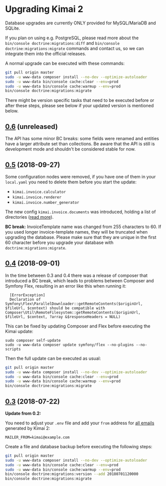 # Upgrading Kimai 2

Database upgrades are currently ONLY provided for MySQL/MariaDB and SQLite. 

If you plan on using e.g. PostgreSQL, please read more about the `bin/console doctrine:migrations:diff` and 
`bin/console doctrine:migrations:migrate` commands and contact us, so we can integrate them into the official releases.

A normal upgrade can be executed with these commands: 

```bash
git pull origin master
sudo -u www-data composer install --no-dev --optimize-autoloader
sudo -u www-data bin/console cache:clear --env=prod
sudo -u www-data bin/console cache:warmup --env=prod
bin/console doctrine:migrations:migrate
```

There might be version specific tasks that need to be executed before or after these steps, please see below 
if your updated version is mentioned below.

## [0.6](https://github.com/kevinpapst/kimai2/releases/tag/0.5) (unreleased)

The API has some minor BC breaks: some fields were renamed and entities have a larger attribute set than collections. 
Be aware that the API is still is development mode and shouldn't be considered stable for now.

## [0.5](https://github.com/kevinpapst/kimai2/releases/tag/0.5) (2018-09-27)

Some configuration nodes were removed, if you have one of them in your `local.yaml` you need to delete them before you start the update:
- `kimai.invoice.calculator`
- `kimai.invoice.renderer`
- `kimai.invoice.number_generator`

The new config `kimai.invoice.documents` was introduced, holding a list of directories ([read more](https://github.com/kevinpapst/kimai2/blob/master/var/docs/invoices.md)).

**BC break:** InvoiceTemplate name was changed from 255 characters to 60. If you used longer invoice-template names, they will be truncated when upgrading the database.
Please make sure that they are unique in the first 60 character before you upgrade your database with `doctrine:migrations:migrate`. 

## [0.4](https://github.com/kevinpapst/kimai2/releases/tag/0.4) (2018-09-01)

In the time between 0.3 and 0.4 there was a release of composer that introduced a BC break, 
which leads to problems between Composer and Symfony Flex, resulting in an error like this when running it:

```
  [ErrorException]
  Declaration of Symfony\Flex\ParallelDownloader::getRemoteContents($originUrl, $fileUrl, $context) should be compatible with Composer\Util\RemoteFilesystem::getRemoteContents($originUrl, $fileUrl, $context, ?array &$responseHeaders = NULL)
```

This can be fixed by updating Composer and Flex before executing the Kimai update:
```
sudo composer self-update
sudo -u www-data composer update symfony/flex --no-plugins --no-scripts
```

Then the full update can be executed as usual:

```bash
git pull origin master
sudo -u www-data composer install --no-dev --optimize-autoloader
sudo -u www-data bin/console cache:clear --env=prod
sudo -u www-data bin/console cache:warmup --env=prod
bin/console doctrine:migrations:migrate
```

## [0.3](https://github.com/kevinpapst/kimai2/releases/tag/0.3) (2018-07-22)

**Update from 0.2:**

You need to adjust your `.env` file and add your `from` address for [all emails](https://github.com/kevinpapst/kimai2/blob/master/var/docs/emails.md) generated by Kimai 2:
```
MAILER_FROM=kimai@example.com
```

Create a file and database backup before executing the following steps: 

```bash
git pull origin master
sudo -u www-data composer install --no-dev --optimize-autoloader
sudo -u www-data bin/console cache:clear --env=prod
sudo -u www-data bin/console cache:warmup --env=prod
bin/console doctrine:migrations:version --add 20180701120000
bin/console doctrine:migrations:migrate
```
